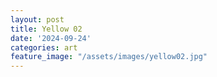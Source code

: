 ```yaml
---
layout: post
title: Yellow 02
date: '2024-09-24'
categories: art
feature_image: "/assets/images/yellow02.jpg"
---
```

